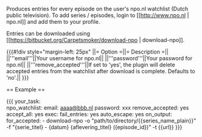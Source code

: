 Produces entries for every episode on the user's npo.nl watchlist (Dutch public television). To add series / episodes, login to [[http://www.npo.nl | npo.nl]] and add them to your profile.

Entries can be downloaded using [[https://bitbucket.org/Carpetsmoker/download-npo | download-npo]].

{{{#!div style="margin-left: 25px"
||= Option =||= Description =||
||'''email'''||Your username for npo.nl||
||'''password'''||Your password for npo.nl||
||'''remove_accepted'''||If set to 'yes', the plugin will delete accepted entries from the watchlist after download is complete. Defaults to 'no'.||
}}}

== Example ==

{{{
your_task:            
  npo_watchlist:
    email: aaaa@bbb.nl
    password: xxx
    remove_accepted: yes
  accept_all: yes
  exec:
    fail_entries: yes
    auto_escape: yes
    on_output: 
      for_accepted:
        - download-npo -o "path/to/directory/{{series_name_plain}}" -f "{serie_titel} - {datum} {aflevering_titel} ({episode_id})" -t {{url}}
}}}